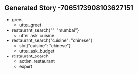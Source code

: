 ## Generated Story -7065173908103627151
* greet
    - utter_greet
* restaurant_search{"": "mumbai"}
    - utter_ask_cuisine
* restaurant_search{"cuisine": "chinese"}
    - slot{"cuisine": "chinese"}
    - utter_ask_budget
* restaurant_search
    - action_restaurant
    - export

